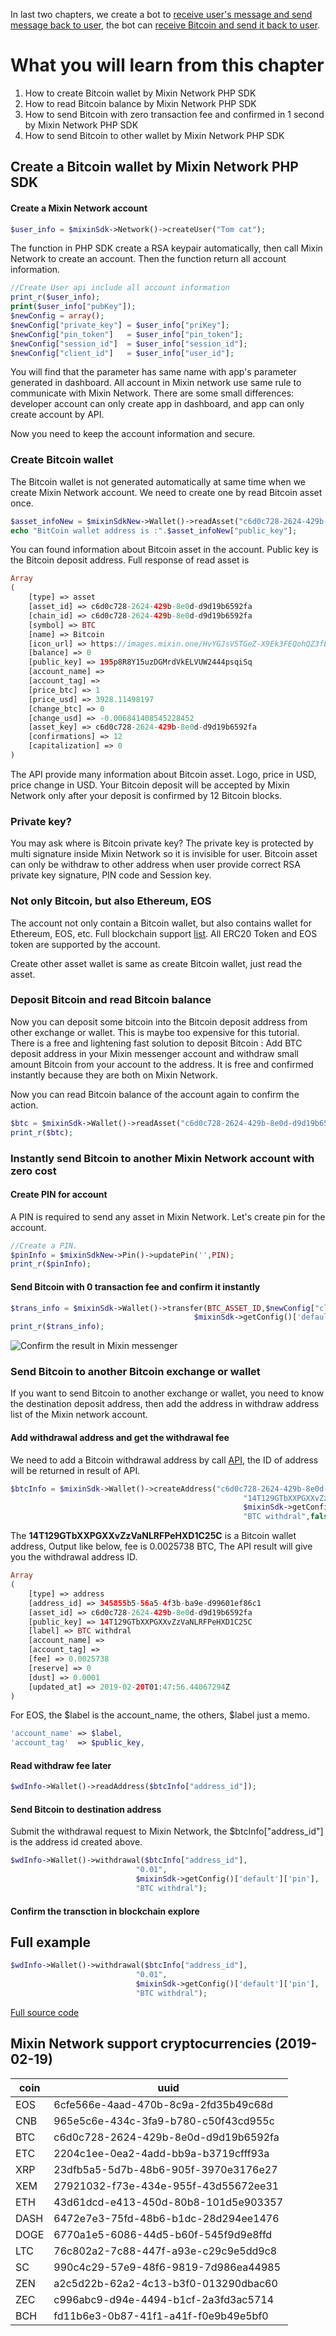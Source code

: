 In last two chapters, we create a bot to [receive user's message and send message back to user](https://github.com/wenewzhang/mixin_labs-php-bot/blob/master/README.md), the bot can [receive Bitcoin and send it back to user](https://github.com/wenewzhang/mixin_labs-php-bot/blob/master/README2.md).


# What you will learn from this chapter
1. How to create Bitcoin wallet by Mixin Network PHP SDK
2. How to read Bitcoin balance by Mixin Network PHP SDK
3. How to send Bitcoin with zero transaction fee and confirmed in 1 second by Mixin Network PHP SDK
4. How to send Bitcoin to other wallet by Mixin Network PHP SDK

## Create a Bitcoin wallet by Mixin Network PHP SDK
#### Create a Mixin Network account
```php
$user_info = $mixinSdk->Network()->createUser("Tom cat");
```
The function in PHP SDK create a RSA keypair automatically, then call Mixin Network to create an account. Then the function return all account information.

```php
//Create User api include all account information
print_r($user_info);
print($user_info["pubKey"]);
$newConfig = array();
$newConfig["private_key"] = $user_info["priKey"];
$newConfig["pin_token"]   = $user_info["pin_token"];
$newConfig["session_id"]  = $user_info["session_id"];
$newConfig["client_id"]   = $user_info["user_id"];
```
You will find that the parameter has same name with app's parameter generated in dashboard. All account in Mixin network use same rule to communicate with Mixin Network. There are some small differences: developer account can only create app in dashboard, and app can only create account by API.

Now you need to keep the account information and secure.

### Create Bitcoin wallet
The Bitcoin  wallet is not generated automatically at same time when we create Mixin Network account. We need to create one by read Bitcoin asset once.
```php
$asset_infoNew = $mixinSdkNew->Wallet()->readAsset("c6d0c728-2624-429b-8e0d-d9d19b6592fa");
echo "BitCoin wallet address is :".$asset_infoNew["public_key"];
```
You can found information about Bitcoin asset in the account. Public key is the Bitcoin deposit address. Full response of read asset is
```php
Array
(
    [type] => asset
    [asset_id] => c6d0c728-2624-429b-8e0d-d9d19b6592fa
    [chain_id] => c6d0c728-2624-429b-8e0d-d9d19b6592fa
    [symbol] => BTC
    [name] => Bitcoin
    [icon_url] => https://images.mixin.one/HvYGJsV5TGeZ-X9Ek3FEQohQZ3fE9LBEBGcOcn4c4BNHovP4fW4YB97Dg5LcXoQ1hUjMEgjbl1DPlKg1TW7kK6XP=s128
    [balance] => 0
    [public_key] => 195p8R8Y15uzDGMrdVkELVUW2444psqiSq
    [account_name] =>
    [account_tag] =>
    [price_btc] => 1
    [price_usd] => 3928.11498197
    [change_btc] => 0
    [change_usd] => -0.006841408545228452
    [asset_key] => c6d0c728-2624-429b-8e0d-d9d19b6592fa
    [confirmations] => 12
    [capitalization] => 0
)
```
The API provide many information about Bitcoin asset. Logo, price in USD, price change in USD. Your Bitcoin deposit will be accepted by Mixin Network only after your deposit is confirmed by 12 Bitcoin blocks. 

### Private key?
You may ask where is Bitcoin private key? The private key is protected by multi signature inside Mixin Network so it is invisible for user. Bitcoin asset can only be withdraw to other address when user provide correct RSA private key signature, PIN code and Session key.

### Not only Bitcoin, but also Ethereum, EOS
The account not only contain a Bitcoin wallet, but also contains wallet for Ethereum, EOS, etc. Full blockchain support [list](https://mixin.one/network/chains). All ERC20 Token and EOS token are supported by the account.

Create other asset wallet is same as create Bitcoin wallet, just read the asset.

### Deposit Bitcoin and read Bitcoin balance
Now you can deposit some bitcoin into the Bitcoin deposit address from other exchange or wallet. This is maybe too expensive for this tutorial. There is a free and lightening fast solution to deposit Bitcoin : Add BTC deposit address in your Mixin messenger account and withdraw small amount Bitcoin from your account to the address. It is free and confirmed instantly because they are both on Mixin Network. 

Now you can read Bitcoin balance of the account again to confirm the action.
```php
$btc = $mixinSdk->Wallet()->readAsset("c6d0c728-2624-429b-8e0d-d9d19b6592fa");
print_r($btc);
```
### Instantly send Bitcoin to another Mixin Network account with zero cost
#### Create PIN for account
A PIN is required to send any asset in Mixin Network. Let's create pin for the account.
```php
//Create a PIN.
$pinInfo = $mixinSdkNew->Pin()->updatePin('',PIN);
print_r($pinInfo);
```
#### Send Bitcoin with 0 transaction fee and confirm it instantly
```php
$trans_info = $mixinSdk->Wallet()->transfer(BTC_ASSET_ID,$newConfig["client_id"],
                                         $mixinSdk->getConfig()['default']['pin'],AMOUNT);
print_r($trans_info);
```
![Confirm the result in Mixin messenger](https://github.com/wenewzhang/mixin_labs-php-bot/blob/master/newuser-transfer-bitcoin-to-me.jpg)
### Send Bitcoin to another Bitcoin exchange or wallet
If you want to send Bitcoin to another exchange or wallet, you need to know the destination deposit address, then add the address in withdraw address list of the Mixin network account.

#### Add withdrawal address and get the withdrawal fee
We need to add a Bitcoin withdrawal address by call [API](), the ID of address will be returned in result of API.
```php
$btcInfo = $mixinSdk->Wallet()->createAddress("c6d0c728-2624-429b-8e0d-d9d19b6592fa",
                                                    "14T129GTbXXPGXXvZzVaNLRFPeHXD1C25C",
                                                    $mixinSdk->getConfig()['default']['pin'],
                                                    "BTC withdral",false);
```
The **14T129GTbXXPGXXvZzVaNLRFPeHXD1C25C** is a Bitcoin wallet address, Output like below, fee is 0.0025738 BTC, The API result will give you the withdrawal address ID.                                                   
```php
Array
(
    [type] => address
    [address_id] => 345855b5-56a5-4f3b-ba9e-d99601ef86c1
    [asset_id] => c6d0c728-2624-429b-8e0d-d9d19b6592fa
    [public_key] => 14T129GTbXXPGXXvZzVaNLRFPeHXD1C25C
    [label] => BTC withdral
    [account_name] =>
    [account_tag] =>
    [fee] => 0.0025738
    [reserve] => 0
    [dust] => 0.0001
    [updated_at] => 2019-02-20T01:47:56.44067294Z
)
```
For EOS, the $label is the account_name, the others, $label just a memo.
```php
'account_name' => $label,
'account_tag'  => $public_key,
```

#### Read withdraw fee later
```php
$wdInfo->Wallet()->readAddress($btcInfo["address_id"]);
```

#### Send Bitcoin to destination address
Submit the withdrawal request to Mixin Network, the $btcInfo["address_id"] is the address id created above.
```php
$wdInfo->Wallet()->withdrawal($btcInfo["address_id"],
                            "0.01",
                            $mixinSdk->getConfig()['default']['pin'],
                            "BTC withdral");
```
#### Confirm the transction in blockchain explore

## Full example
```php
$wdInfo->Wallet()->withdrawal($btcInfo["address_id"],
                            "0.01",
                            $mixinSdk->getConfig()['default']['pin'],
                            "BTC withdral");
```
[Full source code]()


## Mixin Network support cryptocurrencies (2019-02-19)

|coin|uuid
|---|---
|EOS|6cfe566e-4aad-470b-8c9a-2fd35b49c68d
|CNB|965e5c6e-434c-3fa9-b780-c50f43cd955c
|BTC|c6d0c728-2624-429b-8e0d-d9d19b6592fa
|ETC|2204c1ee-0ea2-4add-bb9a-b3719cfff93a
|XRP|23dfb5a5-5d7b-48b6-905f-3970e3176e27
|XEM|27921032-f73e-434e-955f-43d55672ee31
|ETH|43d61dcd-e413-450d-80b8-101d5e903357
|DASH|6472e7e3-75fd-48b6-b1dc-28d294ee1476
|DOGE|6770a1e5-6086-44d5-b60f-545f9d9e8ffd
|LTC|76c802a2-7c88-447f-a93e-c29c9e5dd9c8
|SC|990c4c29-57e9-48f6-9819-7d986ea44985
|ZEN|a2c5d22b-62a2-4c13-b3f0-013290dbac60
|ZEC|c996abc9-d94e-4494-b1cf-2a3fd3ac5714
|BCH|fd11b6e3-0b87-41f1-a41f-f0e9b49e5bf0
